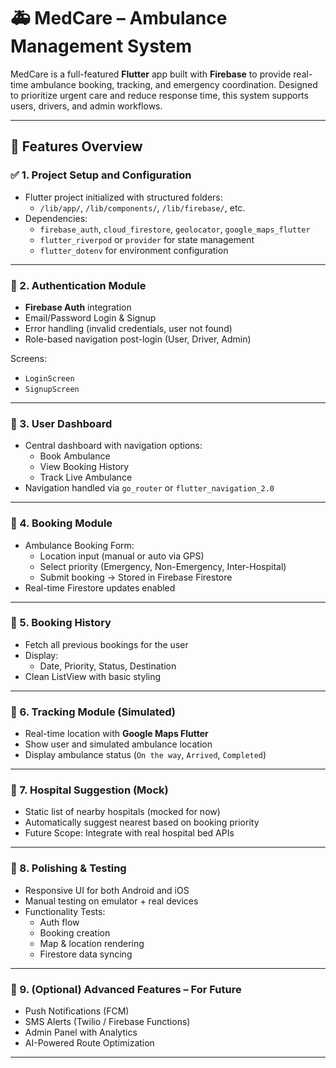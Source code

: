 # 🚑 MedCare – Ambulance Management System

MedCare is a full-featured **Flutter** app built with **Firebase** to provide real-time ambulance booking, tracking, and emergency coordination. Designed to prioritize urgent care and reduce response time, this system supports users, drivers, and admin workflows.

---

## 🧩 Features Overview

### ✅ 1. Project Setup and Configuration
- Flutter project initialized with structured folders:
  - `/lib/app/`, `/lib/components/`, `/lib/firebase/`, etc.
- Dependencies:
  - `firebase_auth`, `cloud_firestore`, `geolocator`, `google_maps_flutter`
  - `flutter_riverpod` or `provider` for state management
  - `flutter_dotenv` for environment configuration

---

### 🔐 2. Authentication Module
- **Firebase Auth** integration
- Email/Password Login & Signup
- Error handling (invalid credentials, user not found)
- Role-based navigation post-login (User, Driver, Admin)

Screens:
- `LoginScreen`
- `SignupScreen`

---

### 🧭 3. User Dashboard
- Central dashboard with navigation options:
  - Book Ambulance
  - View Booking History
  - Track Live Ambulance
- Navigation handled via `go_router` or `flutter_navigation_2.0`

---

### 📝 4. Booking Module
- Ambulance Booking Form:
  - Location input (manual or auto via GPS)
  - Select priority (Emergency, Non-Emergency, Inter-Hospital)
  - Submit booking → Stored in Firebase Firestore
- Real-time Firestore updates enabled

---

### 📜 5. Booking History
- Fetch all previous bookings for the user
- Display:
  - Date, Priority, Status, Destination
- Clean ListView with basic styling

---

### 📍 6. Tracking Module (Simulated)
- Real-time location with **Google Maps Flutter**
- Show user and simulated ambulance location
- Display ambulance status (`On the way`, `Arrived`, `Completed`)

---

### 🏥 7. Hospital Suggestion (Mock)
- Static list of nearby hospitals (mocked for now)
- Automatically suggest nearest based on booking priority
- Future Scope: Integrate with real hospital bed APIs

---

### 🧪 8. Polishing & Testing
- Responsive UI for both Android and iOS
- Manual testing on emulator + real devices
- Functionality Tests:
  - Auth flow
  - Booking creation
  - Map & location rendering
  - Firestore data syncing

---

### 🚀 9. (Optional) Advanced Features – For Future
- Push Notifications (FCM)
- SMS Alerts (Twilio / Firebase Functions)
- Admin Panel with Analytics
- AI-Powered Route Optimization

---


